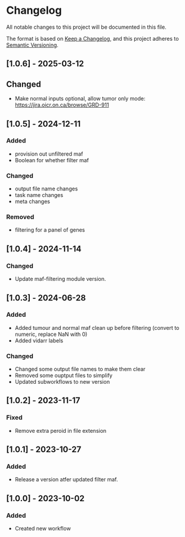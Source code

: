 # Changelog
All notable changes to this project will be documented in this file.

The format is based on [Keep a Changelog](https://keepachangelog.com/en/1.0.0/),
and this project adheres to [Semantic Versioning](https://semver.org/spec/v2.0.0.html).

## [1.0.6] - 2025-03-12
## Changed
- Make normal inputs optional, allow tumor only mode: https://jira.oicr.on.ca/browse/GRD-911

## [1.0.5] - 2024-12-11
### Added
- provision out unfiltered maf
- Boolean for whether filter maf

### Changed 
- output file name changes
- task name changes
- meta changes

### Removed
- filtering for a panel of genes

## [1.0.4] - 2024-11-14
### Changed
- Update maf-filtering module version.

## [1.0.3] - 2024-06-28
### Added
- Added tumour and normal maf clean up before filtering (convert to numeric, replace NaN with 0)
- Added vidarr labels

### Changed
- Changed some output file names to make them clear 
- Removed some ouptput files to simplify
- Updated subworkflows to new version

## [1.0.2] - 2023-11-17
### Fixed
- Remove extra peroid in file extension

## [1.0.1] - 2023-10-27
### Added
- Release a version atfer updated filter maf.

## [1.0.0] - 2023-10-02
### Added
- Created new workflow